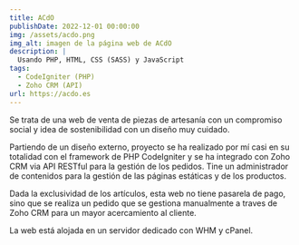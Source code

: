```yaml
---
title: ACdO
publishDate: 2022-12-01 00:00:00
img: /assets/acdo.png
img_alt: imagen de la página web de ACdO
description: |
  Usando PHP, HTML, CSS (SASS) y JavaScript
tags:
  - CodeIgniter (PHP)
  - Zoho CRM (API)
url: https://acdo.es
---
```


Se trata de una web de venta de piezas de artesanía con un compromiso social y
idea de sostenibilidad con un diseño muy cuidado.

Partiendo de un diseño externo, proyecto se ha realizado por mí casi en su
totalidad con el framework de PHP CodeIgniter y se ha integrado con Zoho CRM via
API RESTful para la gestión de los pedidos. Tine un administrador de contenidos
para la gestión de las páginas estáticas y de los productos.

Dada la exclusividad de los artículos, esta web no tiene pasarela de pago, sino
que se realiza un pedido que se gestiona manualmente a traves de Zoho CRM para
un mayor acercamiento al cliente.

La web está alojada en un servidor dedicado con WHM y cPanel.
